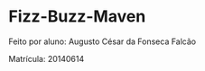 # Fizz-Buzz-Maven


Feito por aluno: Augusto César da Fonseca Falcão
















Matrícula: 20140614
